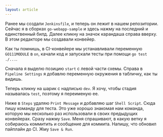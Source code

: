 ```yaml
---
layout: article
---
```

Ранее мы создали `Jenkinsfile`, и теперь он лежит в нашем репозитории. Сейчас я в сборках `go-webapp-sample` и здесь нажму на последний и единственный билд. Далее кликну на значок карандаша справа вверху. В этом редакторе мы создавали конвейер.

Как ты помнишь, в CI-конвейере мы устанавливали переменную `GO111MODULE` в `on`, качали код и запускали тесты при помощи `go test ./...`.

Сначала я выделю позицию `start` с левой части схемы. Справа в `Pipeline Settings` я добавлю переменную окружения в табличку, как ты видишь.

Теперь кликну на шарик с надписью `dev`. Я хочу, чтобы стадия называлась `test`, поэтому я переименую ее.

Ниже в `Steps` удаляю `Print Message` и добавляю шаг `Shell Script`. Сюда пишу команду для теста. Это уже хорошо знакомая нам команда, которую мы несколько раз использовали в своих предыдущих конвейерах. Сразу нажму `Save`. Меня спрашивают, в какую ветку я собираюсь коммитить и сообщение для коммита. Напишу, что обновил пайплайн до CI. Жму `Save & Run`.
